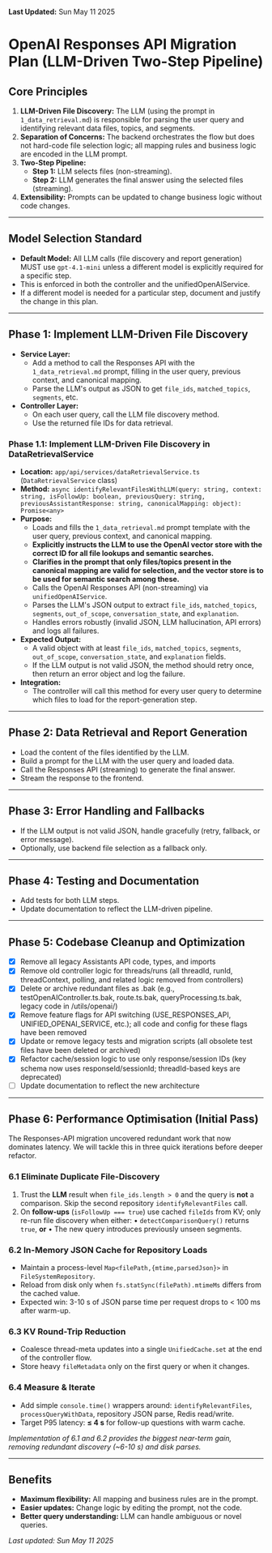 **Last Updated:** Sun May 11 2025

# OpenAI Responses API Migration Plan (LLM-Driven Two-Step Pipeline)

## Core Principles

1. **LLM-Driven File Discovery:**
   The LLM (using the prompt in `1_data_retrieval.md`) is responsible for parsing the user query and identifying relevant data files, topics, and segments.
2. **Separation of Concerns:**
   The backend orchestrates the flow but does not hard-code file selection logic; all mapping rules and business logic are encoded in the LLM prompt.
3. **Two-Step Pipeline:**
   - **Step 1:** LLM selects files (non-streaming).
   - **Step 2:** LLM generates the final answer using the selected files (streaming).
4. **Extensibility:**
   Prompts can be updated to change business logic without code changes.

---

## Model Selection Standard

- **Default Model:** All LLM calls (file discovery and report generation) MUST use `gpt-4.1-mini` unless a different model is explicitly required for a specific step.
- This is enforced in both the controller and the unifiedOpenAIService.
- If a different model is needed for a particular step, document and justify the change in this plan.

---

## Phase 1: Implement LLM-Driven File Discovery

- **Service Layer:**
  - Add a method to call the Responses API with the `1_data_retrieval.md` prompt, filling in the user query, previous context, and canonical mapping.
  - Parse the LLM's output as JSON to get `file_ids`, `matched_topics`, `segments`, etc.
- **Controller Layer:**
  - On each user query, call the LLM file discovery method.
  - Use the returned file IDs for data retrieval.

### Phase 1.1: Implement LLM-Driven File Discovery in DataRetrievalService

- **Location:** `app/api/services/dataRetrievalService.ts` (`DataRetrievalService` class)
- **Method:** `async identifyRelevantFilesWithLLM(query: string, context: string, isFollowUp: boolean, previousQuery: string, previousAssistantResponse: string, canonicalMapping: object): Promise<any>`
- **Purpose:**
  - Loads and fills the `1_data_retrieval.md` prompt template with the user query, previous context, and canonical mapping.
  - **Explicitly instructs the LLM to use the OpenAI vector store with the correct ID for all file lookups and semantic searches.**
  - **Clarifies in the prompt that only files/topics present in the canonical mapping are valid for selection, and the vector store is to be used for semantic search among these.**
  - Calls the OpenAI Responses API (non-streaming) via `unifiedOpenAIService`.
  - Parses the LLM's JSON output to extract `file_ids`, `matched_topics`, `segments`, `out_of_scope`, `conversation_state`, and `explanation`.
  - Handles errors robustly (invalid JSON, LLM hallucination, API errors) and logs all failures.
- **Expected Output:**
  - A valid object with at least `file_ids`, `matched_topics`, `segments`, `out_of_scope`, `conversation_state`, and `explanation` fields.
  - If the LLM output is not valid JSON, the method should retry once, then return an error object and log the failure.
- **Integration:**
  - The controller will call this method for every user query to determine which files to load for the report-generation step.

---

## Phase 2: Data Retrieval and Report Generation

- Load the content of the files identified by the LLM.
- Build a prompt for the LLM with the user query and loaded data.
- Call the Responses API (streaming) to generate the final answer.
- Stream the response to the frontend.

---

## Phase 3: Error Handling and Fallbacks

- If the LLM output is not valid JSON, handle gracefully (retry, fallback, or error message).
- Optionally, use backend file selection as a fallback only.

---

## Phase 4: Testing and Documentation

- Add tests for both LLM steps.
- Update documentation to reflect the LLM-driven pipeline.

---

## Phase 5: Codebase Cleanup and Optimization

- [x] Remove all legacy Assistants API code, types, and imports
- [x] Remove old controller logic for threads/runs (all threadId, runId, threadContext, polling, and related logic removed from controllers)
- [x] Delete or archive redundant files as .bak (e.g., testOpenAIController.ts.bak, route.ts.bak, queryProcessing.ts.bak, legacy code in /utils/openai/)
- [x] Remove feature flags for API switching (USE_RESPONSES_API, UNIFIED_OPENAI_SERVICE, etc.); all code and config for these flags have been removed
- [x] Update or remove legacy tests and migration scripts (all obsolete test files have been deleted or archived)
- [x] Refactor cache/session logic to use only response/session IDs (key schema now uses responseId/sessionId; threadId-based keys are deprecated)
- [ ] Update documentation to reflect the new architecture

---

## Phase 6: Performance Optimisation (Initial Pass)

The Responses-API migration uncovered redundant work that now dominates latency. We will tackle this in three quick iterations before deeper refactor.

### 6.1 Eliminate Duplicate File-Discovery

1.  Trust the **LLM** result when `file_ids.length > 0` and the query is **not** a comparison. Skip the second repository `identifyRelevantFiles` call.
2.  On **follow-ups** (`isFollowUp === true`) use cached `fileIds` from KV; only re-run file discovery when either:
    • `detectComparisonQuery()` returns `true`, **or**
    • The new query introduces previously unseen segments.

### 6.2 In-Memory JSON Cache for Repository Loads

- Maintain a process-level `Map<filePath,{mtime,parsedJson}>` in `FileSystemRepository`.
- Reload from disk only when `fs.statSync(filePath).mtimeMs` differs from the cached value.
- Expected win: 3-10 s of JSON parse time per request drops to < 100 ms after warm-up.

### 6.3 KV Round-Trip Reduction

- Coalesce thread-meta updates into a single `UnifiedCache.set` at the end of the controller flow.
- Store heavy `fileMetadata` only on the first query or when it changes.

### 6.4 Measure & Iterate

- Add simple `console.time()` wrappers around: `identifyRelevantFiles`, `processQueryWithData`, repository JSON parse, Redis read/write.
- Target P95 latency: **≤ 4 s** for follow-up questions with warm cache.

_Implementation of 6.1 and 6.2 provides the biggest near-term gain, removing redundant discovery (~6-10 s) and disk parses._

---

## Benefits

- **Maximum flexibility:** All mapping and business rules are in the prompt.
- **Easier updates:** Change logic by editing the prompt, not the code.
- **Better query understanding:** LLM can handle ambiguous or novel queries.

_Last updated: Sun May 11 2025_
